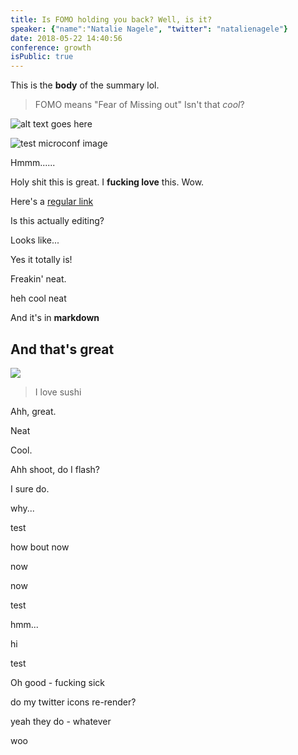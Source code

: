 ```yaml
---
title: Is FOMO holding you back? Well, is it?
speaker: {"name":"Natalie Nagele", "twitter": "natalienagele"}
date: 2018-05-22 14:40:56
conference: growth
isPublic: true
---
```


This is the **body** of the summary lol.

> FOMO means "Fear of Missing out"
> Isn't that _cool_?

![alt text goes here](https://i.imgur.com/xV2H09b.jpg)

![test microconf image](https://i.imgur.com/3XudTWd.jpg)

Hmmm......

Holy shit this is great. I **fucking love** this. Wow.

<!-- https://twitter.com/cgenco/status/986726012389134337 -->

Here's a [regular link](https://gen.co)

Is this actually editing?

Looks like...

Yes it totally is!

Freakin' neat.

heh cool neat

And it's in **markdown**

## And that's great

![](https://i.imgur.com/9bhaPa8.jpg)

> I love sushi

Ahh, great.

Neat

Cool.

Ahh shoot, do I flash?

I sure do.

why...

test

how bout now

now

now

test

hmm...

hi

test

Oh good - fucking sick

do my twitter icons re-render?

yeah they do - whatever

woo
